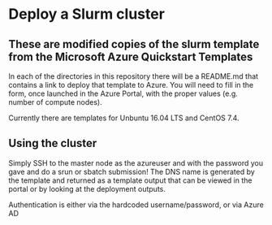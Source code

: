 # Deploy a Slurm cluster

## These are modified copies of the slurm template from the Microsoft Azure Quickstart Templates

In each of the directories in this repository there will be a README.md that contains a link to deploy that template to Azure. You will need to fill in the form, once launched in the Azure Portal, with the proper values (e.g. number of compute nodes). 

Currently there are templates for Unbuntu 16.04 LTS and CentOS 7.4.

## Using the cluster

Simply SSH to the master node as the azureuser and with the password you gave and do a srun or sbatch submission! The DNS name is generated by the template and returned as a template output that can be viewed in the portal or by looking at the deployment outputs.

Authentication is either via the hardcoded username/password, or via Azure AD
